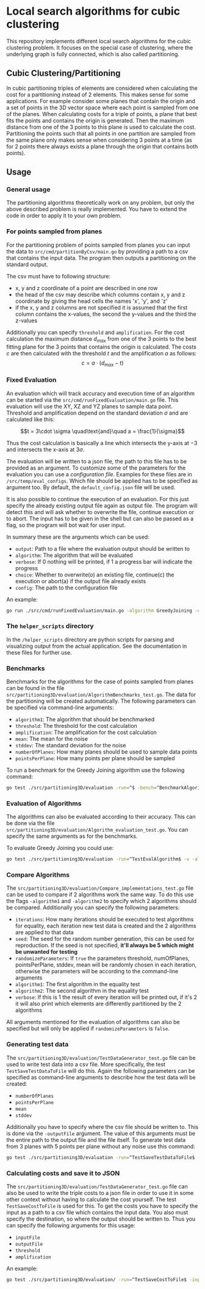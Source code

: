 # Local search algorithms for cubic clustering
This repository implements different local search algorithms for the cubic clustering problem. It focuses on the special case of clustering, where the underlying graph is fully connected, which is also called partitioning.
## Cubic Clustering/Partitioning
In cubic partitioning triples of elements are considered when calculating the cost for a partitioning instead of 2 elements. This makes sense for some applications.
For example consider some planes that contain the origin and a set of points in the 3D vector space where each point is sampled from one of the planes. When calculating costs for a triple of points, a plane that best fits the points and contains the origin is generated. Then the maximum distance from one of the 3 points to this plane is used to calculate the cost. Partitioning the points such that all points in one partition are sampled from the same plane only makes sense when considering 3 points at a time (as for 2 points there always exists a plane through the origin that contains both points).
## Usage
### General usage
The partitioning algorithms theoretically work on any problem, but only the above described problem is really implemented. You have to extend the code in order to apply it to your own problem.

### For points sampled from planes
For the partitioning problem of points sampled from planes you can input the data to `src/cmd/partitionByCsv/main.go` by providing a path to a csv that contains the input data. The program then outputs a partitioning on the standard output.

The csv must have to following structure:
- x, y and z coordinate of a point are described in one row
- the head of the csv may describe which columns contain x, y and z coordinate by giving the head cells the names 'x', 'y', and 'z'
- if the x, y and z columns are not specified it is assumed that the first column contains the x-values, the second the y-values and the third the z-values

Additionally you can specify `threshold` and `amplification`. For the cost calculation the maximum distance $d_{max}$ from one of the 3 points to the best fitting plane for the 3 points that contains the origin is calculated. The costs $c$ are then calculated with the threshold $t$ and the amplification $a$ as follows:
$$c = a \cdot (d_{max} - t)$$

### Fixed Evaluation
An evaluation which will track accuracy and execution time of an algorithm can be started via the `src/cmd/runFixedEvaluation/main.go` file. This evaluation will use the XY, XZ and YZ planes to sample data point. Threshold and amplification depend on the standard deviation $\sigma$ and are calculated like this:

$$t = 3\cdot \sigma \quad\text{and}\quad a = \frac{1}{\sigma}$$

Thus the cost calculation is basically a line which intersects the y-axis at $-3$ and intersects the x-axis at $3\sigma$.

The evaluation will be written to a json file, the path to this file has to be provided as an argument. To customize some of the parameters for the evaluation you can use a *configuration file*. Examples for these files are in `/src/temp/eval_configs`. Which file should be applied has to be specified as argument too. By default, the `default_config.json` file will be used.

It is also possible to continue the execution of an evaluation. For this just specify the already existing output file again as output file. The program will detect this and will ask whether to overwrite the file, continue execution or to abort. The input has to be given in the shell but can also be passed as a flag, so the program will bot wait for user input.

In summary these are the arguments which can be used:
- `output`: Path to a file where the evaluation output should be written to
- `algorithm`: The algorithm that will be evaluated
- `verbose`: If 0 nothing will be printed, if 1 a progress bar will indicate the progress
- `choice`: Whether to overwrite(o) an existing file, continue(c) the execution or abort(a) if the output file already exists
- `config`: The path to the configuration file

An example:
```sh
go run ./src/cmd/runFixedEvaluation/main.go -algorithm GreedyJoining -output ./temp/results/results.json
```

### The `helper_scripts` directory
In the `/helper_scripts` directory are python scripts for parsing and visualizing output from the actual application. See the documentation in these files for further use.

### Benchmarks
Benchmarks for the algorithms for the case of points sampled from planes can be found in the file `src/partitioning3D/evaluation/AlgorithmBenchmarks_test.go`. The data for the partitioning will be created automatically. The following parameters can be specified via command-line arguments:
- `algorithm1`: The algorithm that should be benchmarked
- `threshold`: The threshold for the cost calculation
- `amplification`: The amplification for the cost calculation
- `mean`: The mean for the noise
- `stddev`: The standard deviation for the noise
- `numberOfPlanes`: How many planes should be used to sample data points
- `pointsPerPlane`: How many points per plane should be sampled

To run a benchmark for the Greedy Joining algorithm use the following command:
```sh
go test ./src/partitioning3D/evaluation -run=^$ -bench=^BenchmarkAlgorithm$ -v -algorithm1 GreedyJoining
```

### Evaluation of Algorithms
The algorithms can also be evaluated according to their accuracy. This can be done via the file `src/partitioning3D/evaluation/Algorithm_evaluation_test.go`. You can specify the same arguments as for the benchmarks.

To evaluate Greedy Joining you could use:
```sh
go test ./src/partitioning3D/evaluation -run=^TestEvalAlgorithm$ -v -algorithm1 GreedyJoining -threshold 0.5 -numberOfPlanes 7 -pointsPerPlane 10
```

### Compare Algorithms
The `src/partitioning3D/evaluation/Compare_implementations_test.go` file can be used to compare if 2 algorithms work the same way. To do this use the flags `-algorithm1` and `-algorithm2` to specify which 2 algorithms should be compared. Additionally you can specify the following parameters:
-	`iterations`: How many iterations should be executed to test algorithms for equality, each iteration new test data is created and the 2 algorithms are applied to that data
- `seed`: The seed for the random number generation, this can be used for reproduction. If the seed is not specified, **it'll always be 5 which might be unwanted for testing**
- `randomizeParameters`: If `true` the parameters threshold, numOfPlanes, pointsPerPlane, stddev, mean will be randomly chosen in each iteration, otherwise the parameters will be according to the command-line arguments
- `algorithm1`: The first algorithm in the equality test
- `algorithm2`: The second algorithm in the equality test
- `verbose`: If this is 1 the result of every iteration will be printed out, if it's 2 it will also print which elements are differently partitioned by the 2 algorithms

All arguments mentioned for the evaluation of algorithms can also be specified but will only be applied if `randomizeParameters` is `false`. 

### Generating test data
The `src/partitioning3D/evaluation/TestDataGenerator_test.go` file can be used to write test data into a csv file. More specifically, the test `TestSaveTestDataToFile` will do this. Again the following parameters can be specified as command-line arguments to describe how the test data will be created:
- `numberOfPlanes`
- `pointsPerPlane`
- `mean`
- `stddev`

Additionally you have to specify where the csv file should be written to. This is done via the `-outputFile` argument. The value of this arguments must be the entire path to the output file and the file itself. To generate test data from 3 planes with 5 points per plane without any noise use this command:
```sh
go test ./src/partitioning3D/evaluation -run=^TestSaveTestDataToFile$ -numberOfPlanes 3 -pointsPerPlane 5 -mean 0 -stddev 0 -outputFile /path/to/file/testData.csv
```

### Calculating costs and save it to JSON
The `src/partitioning3D/evaluation/TestDataGenerator_test.go` file can also be used to write the triple costs to a json file in order to use it in some other context without having to calculate the cost yourself. The test `TestSaveCostToFile` is used for this. To get the costs you have to specify the input as a path to a csv file which contains the input data. You also must specify the destination, so where the output should be written to. Thus you can specify the following arguments for this usage:
- `inputFile`
- `outputFile`
- `threshold`
- `amplification`

An example:
```sh
go test ./src/partitioning3D/evaluation/ -run=^TestSaveCostToFile$ -inputFile /path/to/input.csv -outputFile /path/to/output.json -threshold 0.001 -amplification 3
```
